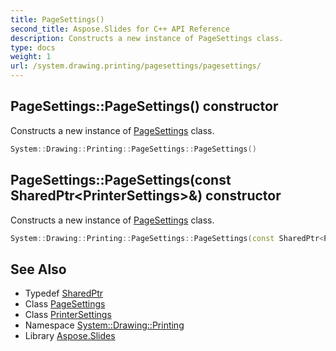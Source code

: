 ```yaml
---
title: PageSettings()
second_title: Aspose.Slides for C++ API Reference
description: Constructs a new instance of PageSettings class.
type: docs
weight: 1
url: /system.drawing.printing/pagesettings/pagesettings/
---
```

## PageSettings::PageSettings() constructor


Constructs a new instance of [PageSettings](../) class.

```cpp
System::Drawing::Printing::PageSettings::PageSettings()
```

## PageSettings::PageSettings(const SharedPtr\<PrinterSettings\>\&) constructor


Constructs a new instance of [PageSettings](../) class.

```cpp
System::Drawing::Printing::PageSettings::PageSettings(const SharedPtr<PrinterSettings> &)
```

## See Also

* Typedef [SharedPtr](../../../system/sharedptr/)
* Class [PageSettings](../)
* Class [PrinterSettings](../../printersettings/)
* Namespace [System::Drawing::Printing](../../)
* Library [Aspose.Slides](../../../)